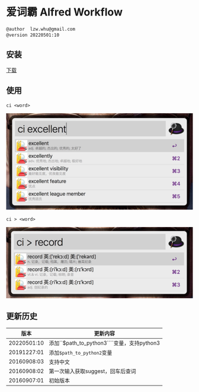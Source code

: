 # 爱词霸 Alfred Workflow

```raw
@author  lzw.whu@gmail.com
@version 20220501:10
```

## 安装

[下载](https://github.com/migege/iciba.alfredworkflow/blob/master/bundle/iciba.alfredworkflow)

## 使用

```
ci <word>
```

![iciba.alfredworkflow](https://raw.githubusercontent.com/migege/iciba.alfredworkflow/master/screenshots/iciba.alfredworkflow.png)

```
ci > <word>
```

![iciba.alfredworkflow](https://raw.githubusercontent.com/migege/iciba.alfredworkflow/master/screenshots/iciba.alfredworkflow.2.png)

## 更新历史

|版本|更新内容|
|----|--------|
|20220501:10|添加``$path_to_python3````变量，支持python3|
|20191227:01|添加```$path_to_python2```变量|
|20160908:03|支持中文|
|20160908:02|第一次输入获取suggest，回车后查词|
|20160907:01|初始版本|
